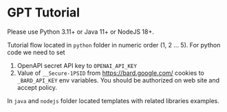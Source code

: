 # GPT Tutorial
Please use Python 3.11+ or Java 11+ or NodeJS 18+.

Tutorial flow located in `python` folder in numeric order (1, 2 ... 5).
For python code we need to set 
1. OpenAPI secret API key to `OPENAI_API_KEY` 
2. Value of `__Secure-1PSID` from https://bard.google.com/ cookies to `_BARD_API_KEY`
env variables. You should be authorized on web site and accept policy.

In `java` and `nodejs` folder located templates with related libraries examples.
